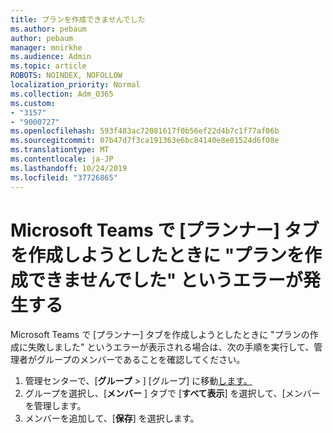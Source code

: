 ```yaml
---
title: プランを作成できませんでした
ms.author: pebaum
author: pebaum
manager: mnirkhe
ms.audience: Admin
ms.topic: article
ROBOTS: NOINDEX, NOFOLLOW
localization_priority: Normal
ms.collection: Adm_O365
ms.custom:
- "3157"
- "9000727"
ms.openlocfilehash: 593f483ac72081617f0b56ef22d4b7c1f77af06b
ms.sourcegitcommit: 07b47d7f3ca191363e6bc84140e8e01524d6f08e
ms.translationtype: MT
ms.contentlocale: ja-JP
ms.lasthandoff: 10/24/2019
ms.locfileid: "37726865"
---
```

# <a name="failed-to-create-the-plan-error-when-trying-to-create-a-planner-tab-in-microsoft-teams"></a>Microsoft Teams で [プランナー] タブを作成しようとしたときに "プランを作成できませんでした" というエラーが発生する

Microsoft Teams で [プランナー] タブを作成しようとしたときに "プランの作成に失敗しました" というエラーが表示される場合は、次の手順を実行して、管理者がグループのメンバーであることを確認してください。

1. 管理センターで、[**グループ** > ] [グループ] に移動[します。](https://admin.microsoft.com/Adminportal/Home?source=applauncher#/groups) 
2. グループを選択し、[**メンバー** ] タブで [**すべて表示**] を選択して、[メンバーを管理します。
3. メンバーを追加して、[**保存**] を選択します。